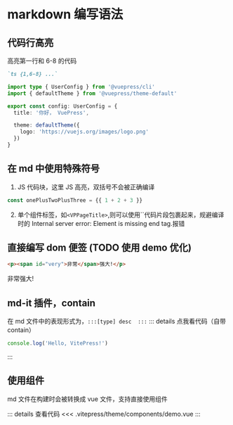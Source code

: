 # markdown 编写语法

## 代码行高亮

高亮第一行和 6-8 的代码

```md
`ts {1,6-8} ...`
```

```ts {1,6-8}
import type { UserConfig } from '@vuepress/cli'
import { defaultTheme } from '@vuepress/theme-default'

export const config: UserConfig = {
  title: '你好， VuePress',

  theme: defaultTheme({
    logo: 'https://vuejs.org/images/logo.png'
  })
}
```

## 在 md 中使用特殊符号

1. JS 代码块，这里 JS 高亮，双括号不会被正确编译

```js
const onePlusTwoPlusThree = {{ 1 + 2 + 3 }}
```

2. 单个组件标签，如`<VPPageTitle>`,则可以使用``代码片段包裹起来，规避编译时的 Internal server error: Element is missing end tag.报错

## 直接编写 dom 便签 (TODO 使用 demo 优化)

```html
<p><span id="very">非常</span>强大!</p>
```

<p><span id="very">非常</span>强大!</p>

## md-it 插件，contain

在 md 文件中的表现形式为，`:::[type] desc  :::`
::: details 点我看代码（自带 contain）

```js
console.log('Hello, VitePress!')
```

:::

## 使用组件

md 文件在构建时会被转换成 vue 文件，支持直接使用组件

<script setup>
import ModalDemo from '@theme/components/Demo.vue'
</script>
<ModalDemo />

::: details 查看代码
<<< .vitepress/theme/components/demo.vue
:::
